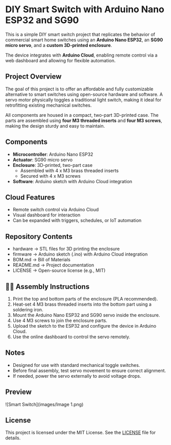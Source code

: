 # DIY Smart Switch with Arduino Nano ESP32 and SG90

This is a simple DIY smart switch project that replicates the behavior of commercial smart home switches using an **Arduino Nano ESP32**, an **SG90 micro servo**, and a **custom 3D-printed enclosure**.

The device integrates with **Arduino Cloud**, enabling remote control via a web dashboard and allowing for flexible automation.

## Project Overview

The goal of this project is to offer an affordable and fully customizable alternative to smart switches using open-source hardware and software. A servo motor physically toggles a traditional light switch, making it ideal for retrofitting existing mechanical switches.

All components are housed in a compact, two-part 3D-printed case. The parts are assembled using **four M3 threaded inserts** and **four M3 screws**, making the design sturdy and easy to maintain.

## Components

- **Microcontroller**: Arduino Nano ESP32
- **Actuator**: SG90 micro servo
- **Enclosure**: 3D-printed, two-part case
  - Assembled with 4 x M3 brass threaded inserts
  - Secured with 4 x M3 screws
- **Software**: Arduino sketch with Arduino Cloud integration

## Cloud Features

- Remote switch control via Arduino Cloud
- Visual dashboard for interaction
- Can be expanded with triggers, schedules, or IoT automation

## Repository Contents

- hardware → STL files for 3D printing the enclosure
- firmware → Arduino sketch (.ino) with Arduino Cloud integration
- BOM.md → Bill of Materials
- README.md → Project documentation
- LICENSE → Open-source license (e.g., MIT)

## 🧑‍🔧 Assembly Instructions

1. Print the top and bottom parts of the enclosure (PLA recommended).
2. Heat-set 4 M3 brass threaded inserts into the bottom part using a soldering iron.
3. Mount the Arduino Nano ESP32 and SG90 servo inside the enclosure.
4. Use 4 M3 screws to join the enclosure parts.
5. Upload the sketch to the ESP32 and configure the device in Arduino Cloud.
6. Use the online dashboard to control the servo remotely.

## Notes

- Designed for use with standard mechanical toggle switches.
- Before final assembly, test servo movement to ensure correct alignment.
- If needed, power the servo externally to avoid voltage drops.

## Preview

![Smart Switch](images/Image 1.png)

## License

This project is licensed under the MIT License. See the [LICENSE](LICENSE) file for details.
